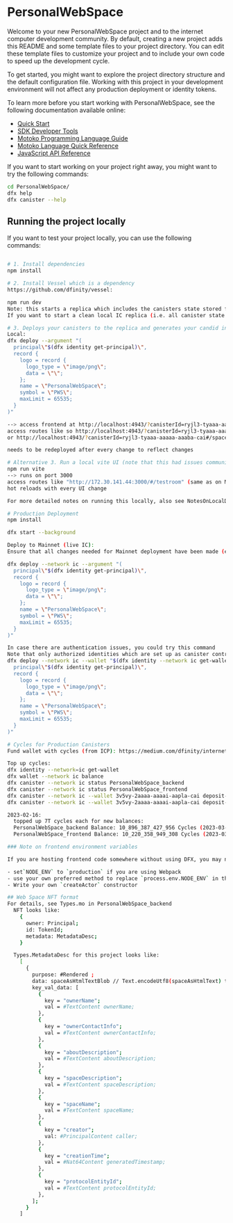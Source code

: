 # PersonalWebSpace

Welcome to your new PersonalWebSpace project and to the internet computer development community. By default, creating a new project adds this README and some template files to your project directory. You can edit these template files to customize your project and to include your own code to speed up the development cycle.

To get started, you might want to explore the project directory structure and the default configuration file. Working with this project in your development environment will not affect any production deployment or identity tokens.

To learn more before you start working with PersonalWebSpace, see the following documentation available online:

- [Quick Start](https://sdk.dfinity.org/docs/quickstart/quickstart-intro.html)
- [SDK Developer Tools](https://sdk.dfinity.org/docs/developers-guide/sdk-guide.html)
- [Motoko Programming Language Guide](https://sdk.dfinity.org/docs/language-guide/motoko.html)
- [Motoko Language Quick Reference](https://sdk.dfinity.org/docs/language-guide/language-manual.html)
- [JavaScript API Reference](https://erxue-5aaaa-aaaab-qaagq-cai.raw.ic0.app)

If you want to start working on your project right away, you might want to try the following commands:

```bash
cd PersonalWebSpace/
dfx help
dfx canister --help
```

## Running the project locally

If you want to test your project locally, you can use the following commands:

```bash

# 1. Install dependencies
npm install

# 2. Install Vessel which is a dependency
https://github.com/dfinity/vessel:

npm run dev
Note: this starts a replica which includes the canisters state stored from previous sessions.
If you want to start a clean local IC replica (i.e. all canister state is erased) run instead: npm run erase-replica

# 3. Deploys your canisters to the replica and generates your candid interface
Local:
dfx deploy --argument "(
  principal\"$(dfx identity get-principal)\",
  record {
    logo = record {
      logo_type = \"image/png\";
      data = \"\";
    };
    name = \"PersonalWebSpace\";
    symbol = \"PWS\";
    maxLimit = 65535;
  }
)"

--> access frontend at http://localhost:4943/?canisterId=ryjl3-tyaaa-aaaaa-aaaba-cai
access routes like so http://localhost:4943/?canisterId=ryjl3-tyaaa-aaaaa-aaaba-cai#/testroom
or http://localhost:4943/?canisterId=ryjl3-tyaaa-aaaaa-aaaba-cai#/space/0 (for space with spaceid 0)

needs to be redeployed after every change to reflect changes

# Alternative 3. Run a local vite UI (note that this had issues communicating to the backend canister for some setups in the past)
npm run vite
--> runs on port 3000
access routes like "http://172.30.141.44:3000/#/testroom" (same as on Mainnet)
hot reloads with every UI change

For more detailed notes on running this locally, also see NotesOnLocalDev.md

# Production Deployment
npm install

dfx start --background

Deploy to Mainnet (live IC):
Ensure that all changes needed for Mainnet deployment have been made (e.g. define HOST in store.ts)

dfx deploy --network ic --argument "(
  principal\"$(dfx identity get-principal)\",
  record {
    logo = record {
      logo_type = \"image/png\";
      data = \"\";
    };
    name = \"PersonalWebSpace\";
    symbol = \"PWS\";
    maxLimit = 65535;
  }
)"

In case there are authentication issues, you could try this command
Note that only authorized identities which are set up as canister controllers may deploy the production canisters
dfx deploy --network ic --wallet "$(dfx identity --network ic get-wallet)" --argument "(
  principal\"$(dfx identity get-principal)\",
  record {
    logo = record {
      logo_type = \"image/png\";
      data = \"\";
    };
    name = \"PersonalWebSpace\";
    symbol = \"PWS\";
    maxLimit = 65535;
  }
)"

# Cycles for Production Canisters
Fund wallet with cycles (from ICP): https://medium.com/dfinity/internet-computer-basics-part-3-funding-a-cycles-wallet-a724efebd111

Top up cycles:
dfx identity --network=ic get-wallet
dfx wallet --network ic balance
dfx canister --network ic status PersonalWebSpace_backend
dfx canister --network ic status PersonalWebSpace_frontend
dfx canister --network ic --wallet 3v5vy-2aaaa-aaaai-aapla-cai deposit-cycles 3000000000000 PersonalWebSpace_backend
dfx canister --network ic --wallet 3v5vy-2aaaa-aaaai-aapla-cai deposit-cycles 300000000000 PersonalWebSpace_frontend

2023-02-16:
  topped up 7T cycles each for new balances:
  PersonalWebSpace_backend Balance: 10_896_387_427_956 Cycles (2023-03-06: 10.895)
  PersonalWebSpace_frontend Balance: 10_220_358_949_308 Cycles (2023-03-06: 10.079)

### Note on frontend environment variables

If you are hosting frontend code somewhere without using DFX, you may need to make one of the following adjustments to ensure your project does not fetch the root key in production:

- set`NODE_ENV` to `production` if you are using Webpack
- use your own preferred method to replace `process.env.NODE_ENV` in the autogenerated declarations
- Write your own `createActor` constructor

## Web Space NFT format
For details, see Types.mo in PersonalWebSpace_backend
  NFT looks like:
    {
      owner: Principal;
      id: TokenId;
      metadata: MetadataDesc;
    }

  Types.MetadataDesc for this project looks like:
    [
      {
        purpose: #Rendered ;
        data: spaceAsHtmlTextBlob // Text.encodeUtf8(spaceAsHtmlText) to get Blob from Text (probably change to spaceAsJsonFormattedTextBlob later)
        key_val_data: [
          {
            key = "ownerName";
            val = #TextContent ownerName;
          },
          {
            key = "ownerContactInfo";
            val = #TextContent ownerContactInfo;
          },
          {
            key = "aboutDescription";
            val = #TextContent aboutDescription;
          },
          {
            key = "spaceDescription";
            val = #TextContent spaceDescription;
          },
          {
            key = "spaceName";
            val = #TextContent spaceName;
          },
          {
            key = "creator";
            val: #PrincipalContent caller;
          },
          {
            key = "creationTime";
            val = #Nat64Content generatedTimestamp;
          },
          {
            key = "protocolEntityId";
            val = #TextContent protocolEntityId;
          },
        ];
      }
    ]
